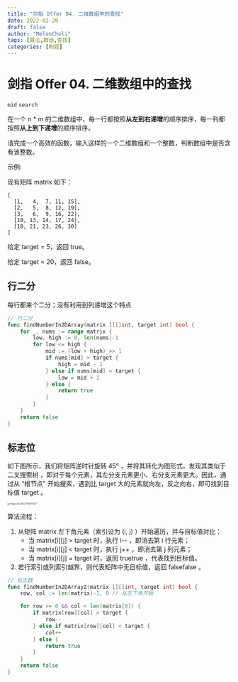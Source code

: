 ```yaml
---
title: "剑指 Offer 04. 二维数组中的查找"
date: 2022-02-20
draft: false
author: "MelonCholi"
tags: [算法,数组,查找]
categories: [刷题]
---
```


# 剑指 Offer 04. 二维数组中的查找

`mid` `search`

在一个 n * m 的二维数组中，每一行都按照**从左到右递增**的顺序排序，每一列都按照**从上到下递增**的顺序排序。

请完成一个高效的函数，输入这样的一个二维数组和一个整数，判断数组中是否含有该整数。

示例:

现有矩阵 matrix 如下：

```
[
  [1,   4,  7, 11, 15],
  [2,   5,  8, 12, 19],
  [3,   6,  9, 16, 22],
  [10, 13, 14, 17, 24],
  [18, 21, 23, 26, 30]
]
```

给定 target = 5，返回 true。

给定 target = 20，返回 false。

## 行二分

每行都来个二分；没有利用到列递增这个特点

```go
// 行二分
func findNumberIn2DArray(matrix [][]int, target int) bool {
	for _, nums := range matrix {
		low, high := 0, len(nums)-1
		for low <= high {
			mid := (low + high) >> 1
			if nums[mid] > target {
				high = mid - 1
			} else if nums[mid] < target {
				low = mid + 1
			} else {
				return true
			}
		}
	}
	return false
}
```

## 标志位

如下图所示，我们将矩阵逆时针旋转 45° ，并将其转化为图形式，发现其类似于 二叉搜索树 ，即对于每个元素，其左分支元素更小、右分支元素更大。因此，通过从 “根节点” 开始搜索，遇到比 target 大的元素就向左，反之向右，即可找到目标值 target 。

<img src="https://markdown-1303167219.cos.ap-shanghai.myqcloud.com/image-20220227151607027.png" alt="image-20220227151607027" style="zoom: 33%;" />

算法流程：

1. 从矩阵 matrix 左下角元素（索引设为 (i, j) ）开始遍历，并与目标值对比：
    - 当 matrix[i][j] > target 时，执行 i-- ，即消去第 i 行元素；
    - 当 matrix[i][j] < target 时，执行 j++ ，即消去第 j 列元素；
    - 当 matrix[i][j] = target 时，返回 truetrue ，代表找到目标值。
2. 若行索引或列索引越界，则代表矩阵中无目标值，返回 falsefalse 。

```go
// 标志数
func findNumberIn2DArray2(matrix [][]int, target int) bool {
	row, col := len(matrix)-1, 0 // 从左下角开始

	for row >= 0 && col < len(matrix[0]) {
		if matrix[row][col] > target {
			row--
		} else if matrix[row][col] < target {
			col++
		} else {
			return true
		}
	}
	return false
}
```

